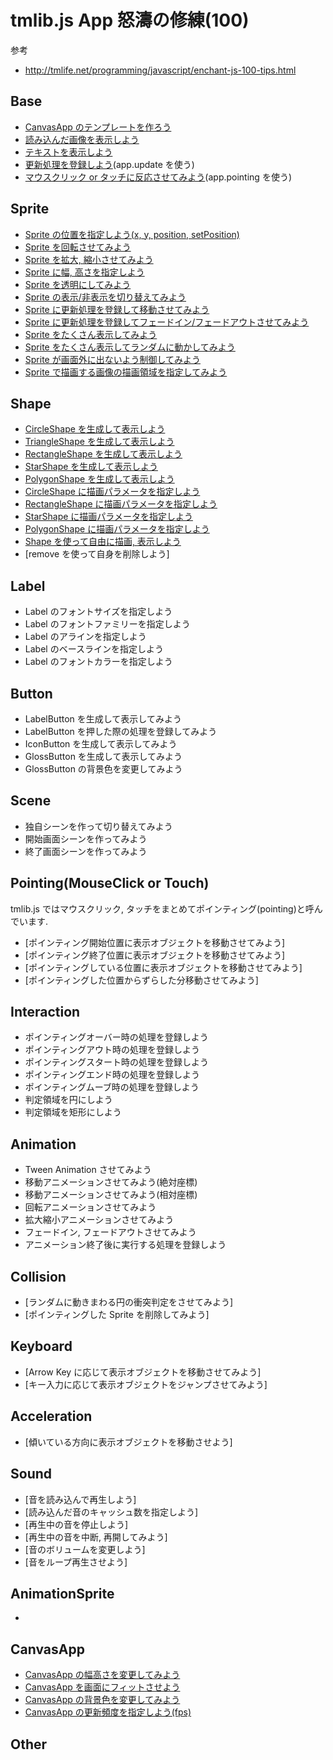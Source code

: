 # tmlib.js App 怒濤の修練(100)

参考

- <http://tmlife.net/programming/javascript/enchant-js-100-tips.html>


## Base
- [CanvasApp のテンプレートを作ろう](bbbbb)
- [読み込んだ画像を表示しよう](bbbbbbbbbb)
- [テキストを表示しよう](bbbbbbbbbb)
- [更新処理を登録しよう](bbbbbbbbbb)(app.update を使う)
- [マウスクリック or タッチに反応させてみよう](bbbbbbbbbb)(app.pointing を使う)


## Sprite
- [Sprite の位置を指定しよう(x, y, position, setPosition)](aaaaaaaaaaa)
- [Sprite を回転させてみよう](aaaaaaaaaaa)
- [Sprite を拡大, 縮小させてみよう](aaaaaaaaaaa)
- [Sprite に幅, 高さを指定しよう](bbbbbbbbbb)
- [Sprite を透明にしてみよう](aaaaaaaaaaa)
- [Sprite の表示/非表示を切り替えてみよう](aaaaaaaaaaa)
- [Sprite に更新処理を登録して移動させてみよう](aaaaaaaaaaa)
- [Sprite に更新処理を登録してフェードイン/フェードアウトさせてみよう](aaaaaaaaaaa)
- [Sprite をたくさん表示してみよう](aaaaaaaaa)
- [Sprite をたくさん表示してランダムに動かしてみよう](aaaaaaaaa)
- [Sprite が画面外に出ないよう制御してみよう](aaaaaaaaaaa)
- [Sprite で描画する画像の描画領域を指定してみよう](aaaaaaaaaaa)


## Shape
- [CircleShape を生成して表示しよう](aaaaaaaaa)
- [TriangleShape を生成して表示しよう](aaaaaaaaa)
- [RectangleShape を生成して表示しよう](aaaaaaaaa)
- [StarShape を生成して表示しよう](aaaaaaaaa)
- [PolygonShape を生成して表示しよう](aaaaaaaaa)
- [CircleShape に描画パラメータを指定しよう](aaaaaaaaa)
- [RectangleShape に描画パラメータを指定しよう](aaaaaaaaa)
- [StarShape に描画パラメータを指定しよう](aaaaaaaaa)
- [PolygonShape に描画パラメータを指定しよう](aaaaaaaaa)
- [Shape を使って自由に描画, 表示しよう](aaaaaaaaa)
- [remove を使って自身を削除しよう]


## Label
- Label のフォントサイズを指定しよう
- Label のフォントファミリーを指定しよう
- Label のアラインを指定しよう
- Label のベースラインを指定しよう
- Label のフォントカラーを指定しよう


## Button
- LabelButton を生成して表示してみよう
- LabelButton を押した際の処理を登録してみよう
- IconButton を生成して表示してみよう
- GlossButton を生成して表示してみよう
- GlossButton の背景色を変更してみよう


## Scene
- 独自シーンを作って切り替えてみよう
- 開始画面シーンを作ってみよう
- 終了画面シーンを作ってみよう


## Pointing(MouseClick or Touch)

tmlib.js ではマウスクリック, タッチをまとめてポインティング(pointing)と呼んでいます.

- [ポインティング開始位置に表示オブジェクトを移動させてみよう]
- [ポインティング終了位置に表示オブジェクトを移動させてみよう]
- [ポインティングしている位置に表示オブジェクトを移動させてみよう]
- [ポインティングした位置からずらした分移動させてみよう]


## Interaction
- ポインティングオーバー時の処理を登録しよう
- ポインティングアウト時の処理を登録しよう
- ポインティングスタート時の処理を登録しよう
- ポインティングエンド時の処理を登録しよう
- ポインティングムーブ時の処理を登録しよう
- 判定領域を円にしよう
- 判定領域を矩形にしよう


## Animation
- Tween Animation させてみよう
- 移動アニメーションさせてみよう(絶対座標)
- 移動アニメーションさせてみよう(相対座標)
- 回転アニメーションさせてみよう
- 拡大縮小アニメーションさせてみよう
- フェードイン, フェードアウトさせてみよう
- アニメーション終了後に実行する処理を登録しよう

## Collision
- [ランダムに動きまわる円の衝突判定をさせてみよう]
- [ポインティングした Sprite を削除してみよう]


## Keyboard

- [Arrow Key に応じて表示オブジェクトを移動させてみよう]
- [キー入力に応じて表示オブジェクトをジャンプさせてみよう]


## Acceleration

- [傾いている方向に表示オブジェクトを移動させよう]


## Sound

- [音を読み込んで再生しよう]
- [読み込んだ音のキャッシュ数を指定しよう]
- [再生中の音を停止しよう]
- [再生中の音を中断, 再開してみよう]
- [音のボリュームを変更しよう]
- [音をループ再生させよう]


## AnimationSprite
- []()


## CanvasApp
- [CanvasApp の幅高さを変更してみよう](bbbbb)
- [CanvasApp を画面にフィットさせよう](bbbbb)
- [CanvasApp の背景色を変更してみよう](bbbbb)
- [CanvasApp の更新頻度を指定しよう(fps)](bbbbb)


## Other



